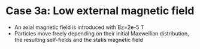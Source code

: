 # Case 3a: Low external magnetic field
- An axial magnetic field is introduced with Bz=2e-5 T
- Particles move freely depending on their initial Maxwellian distribution, the resulting self-fields and the statis magnetic field
